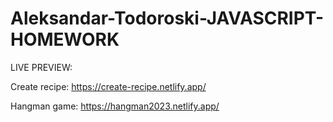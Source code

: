 # Aleksandar-Todoroski-JAVASCRIPT-HOMEWORK
 
LIVE PREVIEW:

Create recipe: https://create-recipe.netlify.app/

Hangman game: https://hangman2023.netlify.app/
